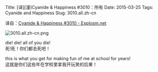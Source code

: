 Title: [译][漫]Cyanide & Happiness #3010：所有
Date: 2015-03-25
Tags: Cyanide and Happiness
Slug: 3010.all.zh-cn

译自：[Cyanide & Happiness #3010 - Explosm.net](http://explosm.net/comics/3010/)


![3010.all.zh-cn.png](/static/images/comics/3010.all.zh-cn.png)




die! die! all of you die!       
死!死！你们都去死吧！

this is what you get for making
fun of me at school for years!      
这就是你们这些年在学校里拿我开玩笑的后果！


